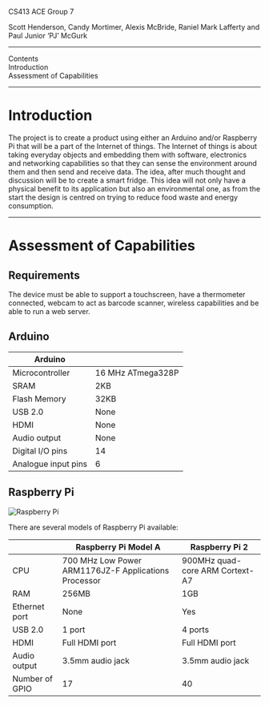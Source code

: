 
CS413 ACE Group 7

Scott Henderson, Candy Mortimer, Alexis McBride, Raniel Mark Lafferty and Paul Junior ‘PJ’ McGurk

----

Contents  
Introduction  
Assessment of Capabilities  

----

# Introduction
The project is to create a product using either an Arduino and/or Raspberry Pi that will be a part of the Internet of things. The Internet of things is about taking everyday objects and embedding them with software, electronics and networking capabilities so that they can sense the environment around them and then send and receive data. The idea, after much thought and discussion will be to create a smart fridge. This idea will not only have a physical benefit to its application but also an environmental one, as from the start the design is centred on trying to reduce food waste and energy consumption.

----

# Assessment of Capabilities
## Requirements
The device must be able to support a touchscreen, have a thermometer connected, webcam to act as barcode scanner, wireless capabilities and be able to run a web server.

## Arduino

| Arduino             |                   |
|---------------------|-------------------|
| Microcontroller     | 16 MHz ATmega328P |
| SRAM                | 2KB               |
| Flash Memory        | 32KB              |
| USB 2.0             | None              |
| HDMI                | None              |
| Audio output        | None              |
| Digital I/O pins    | 14                |
| Analogue input pins | 6                 |

## Raspberry Pi
![Raspberry Pi](https://upload.wikimedia.org/wikipedia/commons/4/45/Raspberry_Pi_-_Model_A.jpg)

There are several models of Raspberry Pi available:

|                | Raspberry Pi Model A                                 | Raspberry Pi 2                  |
|----------------|------------------------------------------------------|---------------------------------|
| CPU            | 700 MHz Low Power ARM1176JZ-F Applications Processor | 900MHz quad-core ARM Cortext-A7 |
| RAM            | 256MB                                                | 1GB                             |
| Ethernet port  | None                                                 | Yes                             |
| USB 2.0        | 1 port                                               | 4 ports                         |
| HDMI           | Full HDMI port                                       | Full HDMI port                  |
| Audio output   | 3.5mm audio jack                                     | 3.5mm audio jack                |
| Number of GPIO | 17                                                   | 40                              |
